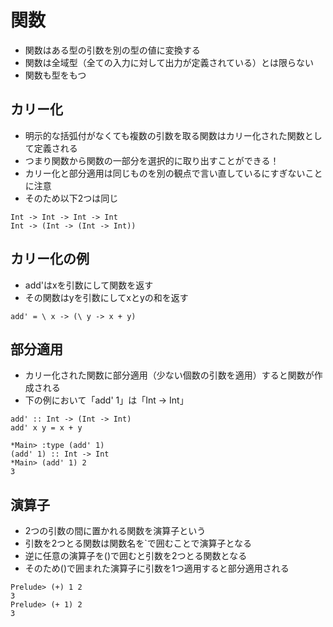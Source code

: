 # 関数
- 関数はある型の引数を別の型の値に変換する
- 関数は全域型（全ての入力に対して出力が定義されている）とは限らない
- 関数も型をもつ

## カリー化
- 明示的な括弧付がなくても複数の引数を取る関数はカリー化された関数として定義される
- つまり関数から関数の一部分を選択的に取り出すことができる！
- カリー化と部分適用は同じものを別の観点で言い直しているにすぎないことに注意
- そのため以下2つは同じ

```
Int -> Int -> Int -> Int
Int -> (Int -> (Int -> Int))
```

## カリー化の例
- add'はxを引数にして関数を返す
- その関数はyを引数にしてxとyの和を返す

```
add' = \ x -> (\ y -> x + y)
```

## 部分適用
- カリー化された関数に部分適用（少ない個数の引数を適用）すると関数が作成される
- 下の例において「add' 1」は「Int -> Int」

```
add' :: Int -> (Int -> Int)
add' x y = x + y
```

```
*Main> :type (add' 1)
(add' 1) :: Int -> Int
*Main> (add' 1) 2
3
```

## 演算子
- 2つの引数の間に置かれる関数を演算子という
- 引数を2つとる関数は関数名を`で囲むことで演算子となる
- 逆に任意の演算子を()で囲むと引数を2つとる関数となる
- そのため()で囲まれた演算子に引数を1つ適用すると部分適用される

```
Prelude> (+) 1 2
3
Prelude> (+ 1) 2
3
```
